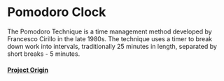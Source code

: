 # Pomodoro Clock

The Pomodoro Technique is a time management method developed by Francesco Cirillo in the late 1980s. The technique uses a timer to break down work into intervals, traditionally 25 minutes in length, separated by short breaks - 5 minutes.

#### [Project Origin](https://github.com/florinpop17/app-ideas/blob/master/Projects/1-Beginner/Pomodoro-Clock.md)